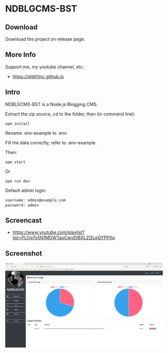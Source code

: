 # NDBLGCMS-BST

## Download

Download the project on release page.

## More Info

Support me, my youtube channel, etc:

- https://shbfrlnc.github.io

## Intro

NDBLGCMS-BST is a Node.js Blogging CMS.

Extract the zip source, cd to the folder, then (in command line):

```
npm install
```

Rename .env-example to .env.

Fill the data correctly, refer to .env-example.

Then:

```
npm start
```

Or

```
npm run dev
```

Default admin login:

```
username: admin@example.com
password: admin
```

## Screencast

- https://www.youtube.com/playlist?list=PLOg7o5N1MDWTaoCwvDIBXLZl2LeQYPPXp

## Screenshot

![ScreenShot](assets/NDBLGCMS1.png?raw=true)
